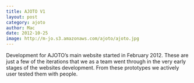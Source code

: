 ```yaml
---
title: AJOTO V1
layout: post
category: ajoto
author: Mac
date: 2012-10-25
image: http://m-jo.s3.amazonaws.com/ajoto/ajoto.jpg
---
```


Development for AJOTO&#8217;s main website started in February 2012. These are just a few of the iterations that we as a team went through in the very early stages of the websites development. From these prototypes we actively user tested them with people.

<div class='imgs'>
<a class='third' href='http://m-jo.s3.amazonaws.com/ajoto/ajoto.jpg' title data-fluidbox>
<img src='http://m-jo.s3.amazonaws.com/ajoto/ajoto.jpg' title="" alt=""></a>

<a class='third' href='http://m-jo.s3.amazonaws.com/ajoto/ajoto2.jpg' title data-fluidbox>
<img src='http://m-jo.s3.amazonaws.com/ajoto/ajoto2.jpg' title="" alt=""/></a>

<a class='third' href='http://m-jo.s3.amazonaws.com/ajoto/ajoto3.jpg' title data-fluidbox>
<img src='http://m-jo.s3.amazonaws.com/ajoto/ajoto3.jpg' title="" alt=""/></a>

<a class='half' href='http://m-jo.s3.amazonaws.com/ajoto/ajoto2.jpg' title data-fluidbox>
<img src='http://m-jo.s3.amazonaws.com/ajoto/ajoto2.jpg' title="" alt=""/></a>

<a class='half' href='http://m-jo.s3.amazonaws.com/ajoto/ajoto3.jpg' title data-fluidbox>
<img src='http://m-jo.s3.amazonaws.com/ajoto/ajoto3.jpg' title="" alt=""/></a>

<a class='full' href='http://m-jo.s3.amazonaws.com/ajoto/ajoto4.jpg' title data-fluidbox>
<img src="http://m-jo.s3.amazonaws.com/ajoto/ajoto4.jpg" title="" alt=""/></a>

</div>
